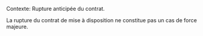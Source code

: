 Contexte: Rupture anticipée du contrat.

La rupture du contrat de mise à disposition ne constitue pas un cas de force majeure.